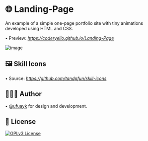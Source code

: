 # 🌐 Landing-Page

An example of a simple one-page portfolio site with tiny animations developed using HTML and CSS. 

• Preview: *https://coderyello.github.io/Landing-Page*

![image](https://raw.githubusercontent.com/CoderYello/Landing-Page/main/screenshots/screenshot.png)

## 🖼️ Skill Icons

• Source: *https://github.com/tandpfun/skill-icons*

## 👷🏻‍♂️ Author

• [@ufuayk](https://www.github.com/ufuayk) for design and development.

## 📑 License

[![GPLv3 License](https://img.shields.io/badge/GNU%20General%20Public%20License%20v3-yellow.svg)](https://www.gnu.org/licenses/gpl-3.0.html)
